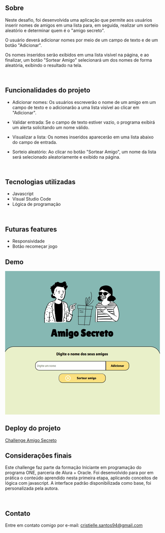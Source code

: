 
## Sobre

Neste desafio, foi desenvolvida uma aplicação que permite aos usuários inserir nomes de amigos em uma lista para, em seguida, realizar um sorteio aleatório e determinar quem é o "amigo secreto".

O usuário deverá adicionar nomes por meio de um campo de texto e de um botão "Adicionar".

Os nomes inseridos serão exibidos em uma lista visível na página, e ao finalizar, um botão "Sortear Amigo" selecionará um dos nomes de forma aleatória, exibindo o resultado na tela.

<br> 

## Funcionalidades do projeto

- Adicionar nomes: Os usuários escreverão o nome de um amigo em um campo de texto e o adicionarão a uma lista visível ao clicar em "Adicionar".

- Validar entrada: Se o campo de texto estiver vazio, o programa exibirá um alerta solicitando um nome válido.

- Visualizar a lista: Os nomes inseridos aparecerão em uma lista abaixo do campo de entrada.

- Sorteio aleatório: Ao clicar no botão "Sortear Amigo", um nome da lista será selecionado aleatoriamente e exibido na página.

<br>

## Tecnologias utilizadas

- Javascript
- Visual Studio Code
- Lógica de programação

<br>

## Futuras features
- Responsividade
- Botão recomeçar jogo

## Demo

<div align="center">
    <img src="https://github.com/cristiellesreis/challenge-amigoSecreto/blob/88a24806c90576c0bdbbb60d9ac7a24a444a1ec3/video_interface.gif">
</div>

## Deploy do projeto

[Challenge Amigo Secreto](https://cristiellesreis.github.io/challenge-amigoSecreto/)
<br>

## Considerações finais

Este challenge faz parte da formação Iniciante em programação do programa ONE, parceria de Alura + Oracle. Foi desenvolvido para por em prática o conteúdo aprendido nesta primeira etapa, aplicando conceitos de lógica com javascript. A interface padrão disponibilizada como base, foi personalizada pela autora.

<br>

## Contato

Entre em contato comigo por e-mail: [cristielle.santos94@gmail.com](mailto:cristielle.santos94@gmail.com)

